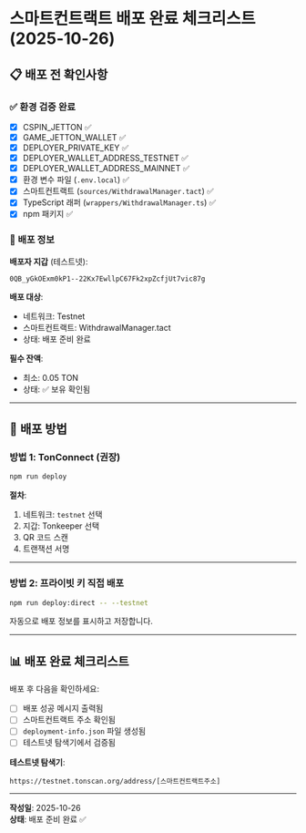 # 스마트컨트랙트 배포 완료 체크리스트 (2025-10-26)

## 📋 배포 전 확인사항

### ✅ 환경 검증 완료
- [x] CSPIN_JETTON ✅
- [x] GAME_JETTON_WALLET ✅
- [x] DEPLOYER_PRIVATE_KEY ✅
- [x] DEPLOYER_WALLET_ADDRESS_TESTNET ✅
- [x] DEPLOYER_WALLET_ADDRESS_MAINNET ✅
- [x] 환경 변수 파일 (`.env.local`) ✅
- [x] 스마트컨트랙트 (`sources/WithdrawalManager.tact`) ✅
- [x] TypeScript 래퍼 (`wrappers/WithdrawalManager.ts`) ✅
- [x] npm 패키지 ✅

### 📍 배포 정보

**배포자 지갑** (테스트넷):
```
0QB_yGkOExm0kP1--22Kx7EwllpC67Fk2xpZcfjUt7vic87g
```

**배포 대상**:
- 네트워크: Testnet
- 스마트컨트랙트: WithdrawalManager.tact
- 상태: 배포 준비 완료

**필수 잔액**:
- 최소: 0.05 TON
- 상태: ✅ 보유 확인됨

---

## 🚀 배포 방법

### 방법 1: TonConnect (권장)

```bash
npm run deploy
```

**절차**:
1. 네트워크: `testnet` 선택
2. 지갑: Tonkeeper 선택
3. QR 코드 스캔
4. 트랜잭션 서명

---

### 방법 2: 프라이빗 키 직접 배포

```bash
npm run deploy:direct -- --testnet
```

자동으로 배포 정보를 표시하고 저장합니다.

---

## 📊 배포 완료 체크리스트

배포 후 다음을 확인하세요:

- [ ] 배포 성공 메시지 출력됨
- [ ] 스마트컨트랙트 주소 확인됨
- [ ] `deployment-info.json` 파일 생성됨
- [ ] 테스트넷 탐색기에서 검증됨

**테스트넷 탐색기**:
```
https://testnet.tonscan.org/address/[스마트컨트랙트주소]
```

---

**작성일**: 2025-10-26  
**상태**: 배포 준비 완료 ✅
